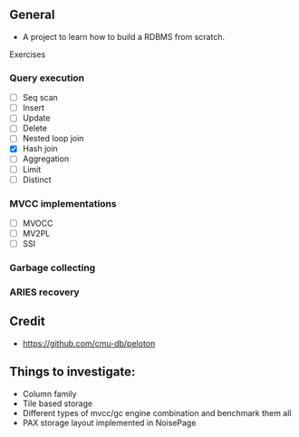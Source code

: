## General 
- A project to learn how to build a RDBMS from scratch.

Exercises
### Query execution
- [ ] Seq scan
- [ ] Insert
- [ ] Update
- [ ] Delete
- [ ] Nested loop join
- [x] Hash join
- [ ] Aggregation
- [ ] Limit
- [ ] Distinct
### MVCC implementations
- [ ] MVOCC
- [ ] MV2PL
- [ ] SSI
### Garbage collecting
### ARIES recovery
## Credit 
- https://github.com/cmu-db/peloton

## Things to investigate:
- Column family
- Tile based storage
- Different types of mvcc/gc engine combination and benchmark them all
- PAX storage layout implemented in NoisePage
